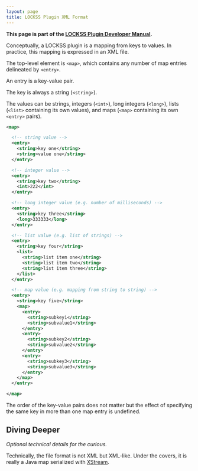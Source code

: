 ```yaml
---
layout: page
title: LOCKSS Plugin XML Format
---
```


**This page is part of the [LOCKSS Plugin Developer Manual](/developers/plugin/).**

Conceptually, a LOCKSS plugin is a mapping from keys to values. In practice, this mapping is expressed in an XML file.

The top-level element is `<map>`, which contains any number of map entries delineated by `<entry>`.

An entry is a key-value pair.

The key is always a string (`<string>`).

The values can be strings, integers (`<int>`), long integers (`<long>`), lists (`<list>` containing its own values), and maps (`<map>` containing its own `<entry>` pairs).

```xml
<map>

  <!-- string value -->
  <entry>
    <string>key one</string>
    <string>value one</string>
  </entry>

  <!-- integer value -->
  <entry>
    <string>key two</string>
    <int>222</int>
  </entry>

  <!-- long integer value (e.g. number of milliseconds) -->
  <entry>
    <string>key three</string>
    <long>333333</long>
  </entry>

  <!-- list value (e.g. list of strings) -->
  <entry>
    <string>key four</string>
    <list>
      <string>list item one</string>
      <string>list item two</string>
      <string>list item three</string>
    </list>
  </entry>

  <!-- map value (e.g. mapping from string to string) -->
  <entry>
    <string>key five</string>
    <map>
      <entry>
        <string>subkey1</string>
        <string>subvalue1</string>
      </entry>
      <entry>
        <string>subkey2</string>
        <string>subvalue2</string>
      </entry>
      <entry>
        <string>subkey3</string>
        <string>subvalue3</string>
      </entry>
    </map>
  </entry>

</map>
```

The order of the key-value pairs does not matter but the effect of specifying the same key in more than one map entry is undefined.

## Diving Deeper

*Optional technical details for the curious.*

Technically, the file format is not XML but XML-like. Under the covers, it is really a Java map serialized with [XStream](https://x-stream.github.io/).
